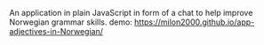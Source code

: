 An application in plain JavaScript in form of a chat to help improve Norwegian grammar skills. 
demo: https://milon2000.github.io/app-adjectives-in-Norwegian/
